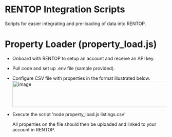 # RENTOP Integration Scripts
Scripts for easier integrating and pre-loading of data into RENTOP. 

# Property Loader (property_load.js)
* Onboard with RENTOP to setup an account and receive an API key.
* Pull code and set up .env file (sample provided).
* Configure CSV file with properties in the format illustrated below.
  <img width="1317" height="82" alt="image" src="https://github.com/user-attachments/assets/a8e99a1b-d6a8-4567-ad21-b40e4932b83e" />

* Execute the script 'node property_load.js listings.csv'

  All properties on the file should then be uploaded and linked to your account in RENTOP. 
